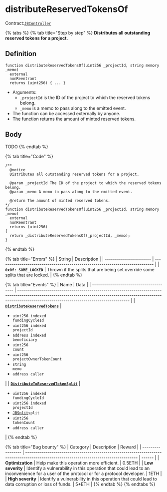 # distributeReservedTokensOf

Contract:[`JBController`](../)​‌

{% tabs %}
{% tab title="Step by step" %}
**Distributes all outstanding reserved tokens for a project.**

## Definition

```solidity
function distributeReservedTokensOf(uint256 _projectId, string memory _memo)
  external
  nonReentrant
  returns (uint256) { ... }
```

* Arguments:
  * `_projectId` is the ID of the project to which the reserved tokens belong.
  * `_memo` is a memo to pass along to the emitted event.
* The function can be accessed externally by anyone.
* The function returns the amount of minted reserved tokens.

## Body

TODO
{% endtab %}

{% tab title="Code" %}
```solidity
/**
  @notice
  Distributes all outstanding reserved tokens for a project.

  @param _projectId The ID of the project to which the reserved tokens belong.
  @param _memo A memo to pass along to the emitted event.

  @return The amount of minted reserved tokens.
*/
function distributeReservedTokensOf(uint256 _projectId, string memory _memo)
  external
  nonReentrant
  returns (uint256)
{
  return _distributeReservedTokensOf(_projectId, _memo);
}
```
{% endtab %}

{% tab title="Errors" %}
| String                  | Description                                                                   |
| ----------------------- | ----------------------------------------------------------------------------- |
| **`0x0f: SOME_LOCKED`** | Thrown if the splits that are being set override some splits that are locked. |
{% endtab %}

{% tab title="Events" %}
| Name                                    | Data                                                                                                                                                                                                                 |
| --------------------------------------- | -------------------------------------------------------------------------------------------------------------------------------------------------------------------------------------------------------------------- |
| [**`DistributeReservedTokens`**](../events/distributereservedtokens.md) | <ul><li><code>uint256 indexed fundingCycleId</code></li><li><code>uint256 indexed projectId</code></li><li><code>address indexed beneficiary</code></li><li><code>uint256 count</code></li><li><code>uint256 projectOwnerTokenCount</code></li><li><code>string memo</code></li><li><code>address caller</code></li></ul> |
| [**`DistributeToReservedTokenSplit`**](../events/distributereservedtokens.md) | <ul><li><code>uint256 indexed fundingCycleId</code></li><li><code>uint256 indexed projectId</code></li><li><a href="../../../data-structures/jbsplit.md"><code>JBSplit</code></a><code>split</code></li><li><code>uint256 tokenCount</code></li><li><code>address caller</code></li></ul> |
{% endtab %}

{% tab title="Bug bounty" %}
| Category          | Description                                                                                                                            | Reward |
| ----------------- | -------------------------------------------------------------------------------------------------------------------------------------- | ------ |
| **Optimization**  | Help make this operation more efficient.                                                                                               | 0.5ETH |
| **Low severity**  | Identify a vulnerability in this operation that could lead to an inconvenience for a user of the protocol or for a protocol developer. | 1ETH   |
| **High severity** | Identify a vulnerability in this operation that could lead to data corruption or loss of funds.                                        | 5+ETH  |
{% endtab %}
{% endtabs %}
